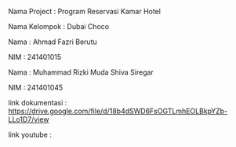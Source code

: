 Nama Project : Program Reservasi Kamar Hotel

Nama Kelompok : Dubai Choco

Nama : Ahmad Fazri Berutu

NIM : 241401015

Nama : Muhammad Rizki Muda Shiva Siregar

NIM : 241401045

link dokumentasi : https://drive.google.com/file/d/18b4dSWD6FsOGTLmhEOLBkpYZb-LLo1D7/view

link youtube : 
